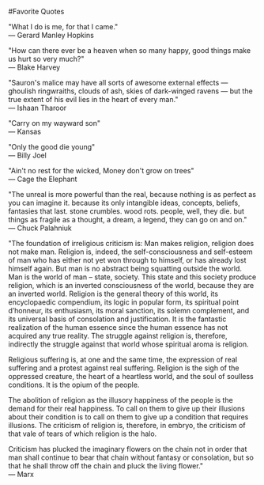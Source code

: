 #Favorite Quotes

"What I do is me, for that I came."  
— Gerard Manley Hopkins

"How can there ever be a heaven when so many happy, good things make us hurt so very much?"  
— Blake Harvey


"Sauron's malice may have all sorts of awesome external effects — ghoulish ringwraiths, clouds of ash, skies of dark-winged ravens — but the true extent of his evil lies in the heart of every man."  
— Ishaan Tharoor

"Carry on my wayward son"  
— Kansas

"Only the good die young"  
— Billy Joel  

"Ain't no rest for the wicked, Money don't grow on trees"  
— Cage the Elephant

"The unreal is more powerful than the real, because nothing is as perfect as you can imagine it. because its only intangible ideas, concepts, beliefs, fantasies that last. stone crumbles. wood rots. people, well, they die. but things as fragile as a thought, a dream, a legend, they can go on and on."  
— Chuck Palahniuk


"The foundation of irreligious criticism is: Man makes religion, religion does not make man. Religion is, indeed, the self-consciousness and self-esteem of man who has either not yet won through to himself, or has already lost himself again. But man is no abstract being squatting outside the world. Man is the world of man – state, society. This state and this society produce religion, which is an inverted consciousness of the world, because they are an inverted world. Religion is the general theory of this world, its encyclopaedic compendium, its logic in popular form, its spiritual point d’honneur, its enthusiasm, its moral sanction, its solemn complement, and its universal basis of consolation and justification. It is the fantastic realization of the human essence since the human essence has not acquired any true reality. The struggle against religion is, therefore, indirectly the struggle against that world whose spiritual aroma is religion.

Religious suffering is, at one and the same time, the expression of real suffering and a protest against real suffering. Religion is the sigh of the oppressed creature, the heart of a heartless world, and the soul of soulless conditions. It is the opium of the people.

The abolition of religion as the illusory happiness of the people is the demand for their real happiness. To call on them to give up their illusions about their condition is to call on them to give up a condition that requires illusions. The criticism of religion is, therefore, in embryo, the criticism of that vale of tears of which religion is the halo.

Criticism has plucked the imaginary flowers on the chain not in order that man shall continue to bear that chain without fantasy or consolation, but so that he shall throw off the chain and pluck the living flower."  
— Marx
